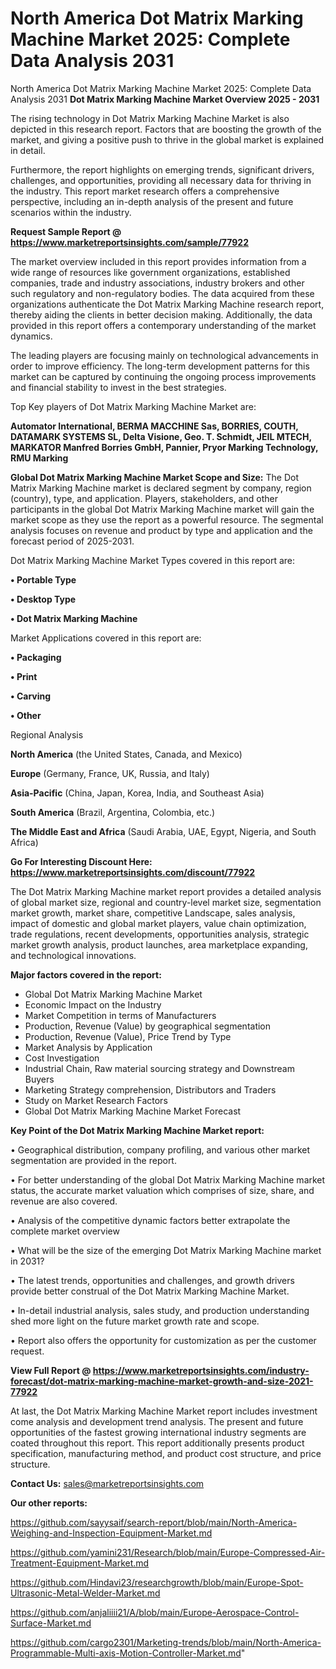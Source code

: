 # North America Dot Matrix Marking Machine Market 2025: Complete Data Analysis 2031
North America Dot Matrix Marking Machine Market 2025: Complete Data Analysis 2031
<Strong> Dot Matrix Marking Machine Market Overview 2025 - 2031</strong>

The rising technology in Dot Matrix Marking Machine Market is also depicted in this research report. Factors that are boosting the growth of the market, and giving a positive push to thrive in the global market is explained in detail.

Furthermore, the report highlights on emerging trends, significant drivers, challenges, and opportunities, providing all necessary data for thriving in the industry. This report market research offers a comprehensive perspective, including an in-depth analysis of the present and future scenarios within the industry.

<strong>Request Sample Report @ <a href=https://www.marketreportsinsights.com/sample/77922>https://www.marketreportsinsights.com/sample/77922</a></strong>

The market overview included in this report provides information from a wide range of resources like government organizations, established companies, trade and industry associations, industry brokers and other such regulatory and non-regulatory bodies. The data acquired from these organizations authenticate the Dot Matrix Marking Machine research report, thereby aiding the clients in better decision making. Additionally, the data provided in this report offers a contemporary understanding of the market dynamics.

The leading players are focusing mainly on technological advancements in order to improve efficiency. The long-term development patterns for this market can be captured by continuing the ongoing process improvements and financial stability to invest in the best strategies.

Top Key players of Dot Matrix Marking Machine Market are:

<strong>Automator International, BERMA MACCHINE Sas, BORRIES, COUTH, DATAMARK SYSTEMS SL, Delta Visione, Geo. T. Schmidt, JEIL MTECH, MARKATOR Manfred Borries GmbH, Pannier, Pryor Marking Technology, RMU Marking</strong>

<strong><b>Global Dot Matrix Marking Machine Market Scope and Size:</b></strong>
The Dot Matrix Marking Machine market is declared segment by company, region (country), type, and application. Players, stakeholders, and other participants in the global Dot Matrix Marking Machine market will gain the market scope as they use the report as a powerful resource. The segmental analysis focuses on revenue and product by type and application and the forecast period of 2025-2031.

Dot Matrix Marking Machine Market Types covered in this report are:

<strong>• Portable Type

• Desktop Type

• Dot Matrix Marking Machine</strong>

Market Applications covered in this report are:

<strong>• Packaging

• Print

• Carving

• Other</strong> 

Regional Analysis

<strong>North America</strong> (the United States, Canada, and Mexico)

<strong>Europe</strong> (Germany, France, UK, Russia, and Italy)

<strong>Asia-Pacific</strong> (China, Japan, Korea, India, and Southeast Asia)

<strong>South America</strong> (Brazil, Argentina, Colombia, etc.)

<strong>The Middle East and Africa</strong> (Saudi Arabia, UAE, Egypt, Nigeria, and South Africa)

<strong>Go For Interesting Discount Here: <a href=https://www.marketreportsinsights.com/discount/77922>https://www.marketreportsinsights.com/discount/77922</a></strong>

The Dot Matrix Marking Machine market report provides a detailed analysis of global market size, regional and country-level market size, segmentation market growth, market share, competitive Landscape, sales analysis, impact of domestic and global market players, value chain optimization, trade regulations, recent developments, opportunities analysis, strategic market growth analysis, product launches, area marketplace expanding, and technological innovations.

<strong><b>Major factors covered in the report:</b></strong>
<ul>
  <li>Global Dot Matrix Marking Machine Market </li>
  <li>Economic Impact on the Industry</li>
  <li>Market Competition in terms of Manufacturers</li>
  <li>Production, Revenue (Value) by geographical segmentation</li>
  <li>Production, Revenue (Value), Price Trend by Type</li>
  <li>Market Analysis by Application</li>
  <li>Cost Investigation</li>
  <li>Industrial Chain, Raw material sourcing strategy and Downstream Buyers</li>
  <li>Marketing Strategy comprehension, Distributors and Traders</li>
  <li>Study on Market Research Factors</li>
  <li>Global Dot Matrix Marking Machine Market Forecast</li>
</ul>

<strong><b>Key Point of the Dot Matrix Marking Machine Market report:</b></strong>

• Geographical distribution, company profiling, and various other market segmentation are provided in the report.

• For better understanding of the global Dot Matrix Marking Machine market status, the accurate market valuation which comprises of size, share, and revenue are also covered.

• Analysis of the competitive dynamic factors better extrapolate the complete market overview

• What will be the size of the emerging Dot Matrix Marking Machine market in 2031?

• The latest trends, opportunities and challenges, and growth drivers provide better construal of the Dot Matrix Marking Machine Market.

• In-detail industrial analysis, sales study, and production understanding shed more light on the future market growth rate and scope.

• Report also offers the opportunity for customization as per the customer request.

<strong><b>View Full Report @ <a href=https://www.marketreportsinsights.com/industry-forecast/dot-matrix-marking-machine-market-growth-and-size-2021-77922>https://www.marketreportsinsights.com/industry-forecast/dot-matrix-marking-machine-market-growth-and-size-2021-77922</a></b></strong>


At last, the Dot Matrix Marking Machine Market report includes investment come analysis and development trend analysis. The present and future opportunities of the fastest growing international industry segments are coated throughout this report. This report additionally presents product specification, manufacturing method, and product cost structure, and price structure.

<strong>Contact Us:</strong>
sales@marketreportsinsights.com

<strong>Our other reports:</strong>

<a href=https://github.com/sayysaif/search-report/blob/main/North-America-Weighing-and-Inspection-Equipment-Market.md>https://github.com/sayysaif/search-report/blob/main/North-America-Weighing-and-Inspection-Equipment-Market.md</a>

<a href=https://github.com/yamini231/Research/blob/main/Europe-Compressed-Air-Treatment-Equipment-Market.md>https://github.com/yamini231/Research/blob/main/Europe-Compressed-Air-Treatment-Equipment-Market.md</a>

<a href=https://github.com/Hindavi23/researchgrowth/blob/main/Europe-Spot-Ultrasonic-Metal-Welder-Market.md>https://github.com/Hindavi23/researchgrowth/blob/main/Europe-Spot-Ultrasonic-Metal-Welder-Market.md</a>

<a href=https://github.com/anjaliiii21/A/blob/main/Europe-Aerospace-Control-Surface-Market.md>https://github.com/anjaliiii21/A/blob/main/Europe-Aerospace-Control-Surface-Market.md</a>

<a href=https://github.com/cargo2301/Marketing-trends/blob/main/North-America-Programmable-Multi-axis-Motion-Controller-Market.md>https://github.com/cargo2301/Marketing-trends/blob/main/North-America-Programmable-Multi-axis-Motion-Controller-Market.md</a>"
